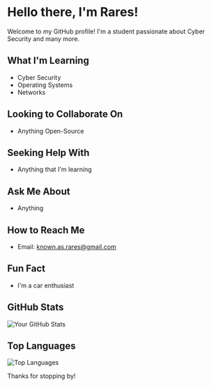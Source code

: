 # Hello there, I'm Rares!

Welcome to my GitHub profile! I'm a student passionate about Cyber Security and many more.

## What I'm Learning
- Cyber Security
- Operating Systems
- Networks

## Looking to Collaborate On
- Anything Open-Source

## Seeking Help With
- Anything that I'm learning

## Ask Me About
- Anything

## How to Reach Me
- Email: known.as.rares@gmail.com

## Fun Fact
- I'm a car enthusiast

## GitHub Stats
![Your GitHub Stats](https://github-readme-stats.vercel.app/api?username=knownasrares&show_icons=true&theme=radical)

## Top Languages
![Top Languages](https://github-readme-stats.vercel.app/api/top-langs/?username=knownasrares&layout=compact&theme=radical)

Thanks for stopping by!
